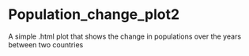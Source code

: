 # Population_change_plot2
A simple .html plot that shows the change in populations over the years between two countries
